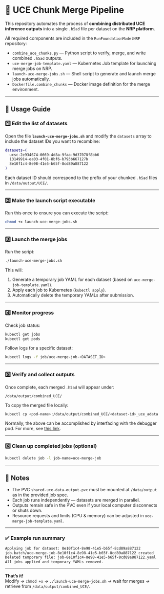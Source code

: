 # 🧬 UCE Chunk Merge Pipeline

This repository automates the process of **combining distributed UCE inference outputs** into a single `.h5ad` file per dataset on the **NRP platform**.

All required components are included in the `RunFoundationModelNRP` repository:
- `combine_uce_chunks.py` — Python script to verify, merge, and write combined `.h5ad` outputs.  
- `uce-merge-job-template.yaml` — Kubernetes Job template for launching merge jobs on NRP.  
- `launch-uce-merge-jobs.sh` — Shell script to generate and launch merge jobs automatically.  
- `Dockerfile.combine_chunks` — Docker image definition for the merge environment.

---

## 🚀 Usage Guide

### 1️⃣ Edit the list of datasets

Open the file **`launch-uce-merge-jobs.sh`** and modify the `datasets` array to include the dataset IDs you want to recombine:

```bash
datasets=(
  ucsc-2e934674-0669-4d8a-9faa-9d37078f8bb6
  13149914-ea03-4f01-8bf6-b793b667127b
  8e10f1c4-8e98-41e5-b65f-8cd89a887122
)
```

Each dataset ID should correspond to the prefix of your chunked `.h5ad` files in `/data/output/UCE/`.

---

### 2️⃣ Make the launch script executable

Run this once to ensure you can execute the script:

```bash
chmod +x launch-uce-merge-jobs.sh
```

---

### 3️⃣ Launch the merge jobs

Run the script:

```bash
./launch-uce-merge-jobs.sh
```

This will:
1. Generate a temporary job YAML for each dataset (based on `uce-merge-job-template.yaml`).
2. Apply each job to Kubernetes (`kubectl apply`).
3. Automatically delete the temporary YAMLs after submission.

---

### 4️⃣ Monitor progress

Check job status:

```bash
kubectl get jobs
kubectl get pods
```

Follow logs for a specific dataset:

```bash
kubectl logs -f job/uce-merge-job-<DATASET_ID>
```

---

### 5️⃣ Verify and collect outputs

Once complete, each merged `.h5ad` will appear under:

```
/data/output/combined_UCE/
```

To copy the merged file locally:

```bash
kubectl cp <pod-name>:/data/output/combined_UCE/<dataset-id>_uce_adata.h5ad .
```
Normally, the above can be accomplished by interfacing with the debugger pod. For more, see [this link](https://ucsc-xena.gitbook.io/running-uce-on-nrp/running-a-uce-job/monitor-and-debug-jobs).

---

### 6️⃣ Clean up completed jobs (optional)

```bash
kubectl delete job -l job-name=uce-merge-job
```

---

## 🧩 Notes
- The PVC `shared-uce-data-output-pvc` must be mounted at `/data/output` as in the provided job spec.
- Each job runs independently — datasets are merged in parallel.
- Outputs remain safe in the PVC even if your local computer disconnects or shuts down.
- Resource requests and limits (CPU & memory) can be adjusted in `uce-merge-job-template.yaml`.

---

### ✅ Example run summary

```bash
Applying job for dataset: 8e10f1c4-8e98-41e5-b65f-8cd89a887122
job.batch/uce-merge-job-8e10f1c4-8e98-41e5-b65f-8cd89a887122 created
Deleted temporary file: job-8e10f1c4-8e98-41e5-b65f-8cd89a887122.yaml
All jobs applied and temporary YAMLs removed.
```

---

**That’s it!**  
Modify → `chmod +x` → `./launch-uce-merge-jobs.sh` → wait for merges → retrieve from `/data/output/combined_UCE/`.
